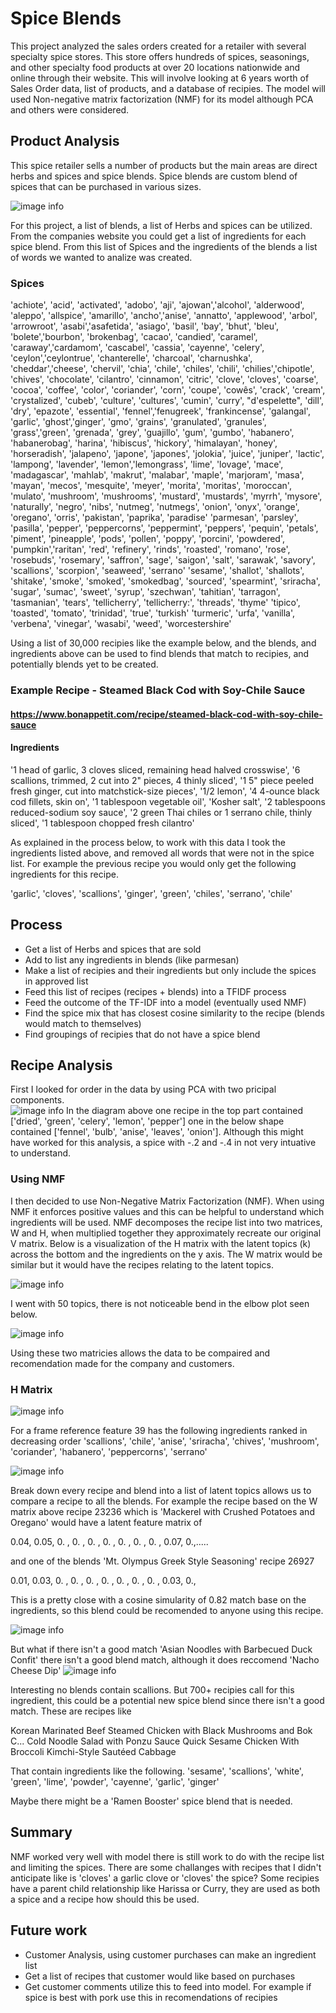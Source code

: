 # Spice Blends
This project  analyzed the sales orders created for a retailer with several specialty spice stores. This store offers hundreds of spices, seasonings, and other specialty food products at over 20 locations nationwide and online through their website. This will involve looking at 6 years worth of Sales Order data, list of products, and a database of recipies.   The model will used Non-negative matrix factorization (NMF) for its model although PCA and others were considered.   

## Product Analysis

This spice retailer sells a number of products but the main areas are direct herbs and spices and spice blends.  Spice blends are custom blend of spices that can be purchased in various sizes.  

![image info](images/Products.png)

For this project, a list of blends, a list of Herbs and spices can be utilized.  From the companies website you could get a list of ingredients for each spice blend.   From this list of Spices and the ingredients of the blends a list of words we wanted to analize was created.   

### Spices

'achiote', 'acid', 'activated', 'adobo', 'aji', 'ajowan','alcohol', 'alderwood', 'aleppo', 'allspice', 'amarillo', 'ancho','anise', 'annatto', 'applewood', 'arbol', 'arrowroot', 'asabi','asafetida', 'asiago', 'basil', 'bay', 'bhut', 'bleu', 'bolete','bourbon', 'brokenbag', 'cacao', 'candied', 'caramel', 'caraway','cardamom', 'cascabel', 'cassia', 'cayenne', 'celery', 'ceylon','ceylontrue', 'chanterelle', 'charcoal', 'charnushka', 'cheddar','cheese', 'chervil', 'chia', 'chile', 'chiles', 'chili', 'chilies','chipotle', 'chives', 'chocolate', 'cilantro', 'cinnamon', 'citric', 'clove', 'cloves', 'coarse', 'cocoa', 'coffee', 'color', 'coriander', 'corn', 'coupe', 'cowês', 'crack', 'cream', 'crystalized', 'cubeb', 'culture', 'cultures', 'cumin', 'curry', "d'espelette", 'dill', 'dry', 'epazote', 'essential', 'fennel','fenugreek', 'frankincense', 'galangal', 'garlic', 'ghost','ginger', 'gmo', 'grains', 'granulated', 'granules', 'grass','green', 'grenada', 'grey', 'guajillo', 'gum', 'gumbo', 'habanero', 'habanerobag', 'harina', 'hibiscus', 'hickory', 'himalayan', 'honey', 'horseradish', 'jalapeno', 'japone', 'japones', 'jolokia', 'juice', 'juniper', 'lactic', 'lampong', 'lavender', 'lemon','lemongrass', 'lime', 'lovage', 'mace', 'madagascar', 'mahlab', 'makrut', 'malabar', 'maple', 'marjoram', 'masa', 'mayan', 'mecos', 'mesquite', 'meyer', 'morita', 'moritas', 'moroccan', 'mulato',  'mushroom', 'mushrooms', 'mustard', 'mustards', 'myrrh', 'mysore',  'naturally', 'negro', 'nibs', 'nutmeg', 'nutmegs', 'onion', 'onyx',  'orange', 'oregano', 'orris', 'pakistan', 'paprika', 'paradise'  'parmesan', 'parsley', 'pasilla', 'pepper', 'peppercorns', 'peppermint', 'peppers', 'pequin', 'petals', 'piment', 'pineapple',  'pods', 'pollen', 'poppy', 'porcini', 'powdered', 'pumpkin','raritan', 'red', 'refinery', 'rinds', 'roasted', 'romano', 'rose',  'rosebuds', 'rosemary', 'saffron', 'sage', 'saigon', 'salt',    'sarawak', 'savory', 'scallions', 'scorpion', 'seaweed', 'serrano'   'sesame', 'shallot', 'shallots', 'shitake', 'smoke', 'smoked',  'smokedbag', 'sourced', 'spearmint', 'sriracha', 'sugar', 'sumac',   'sweet', 'syrup', 'szechwan', 'tahitian', 'tarragon', 'tasmanian',    'tears', 'tellicherry', 'tellicherry:', 'threads', 'thyme' 'tipico', 'toasted', 'tomato', 'trinidad', 'true', 'turkish'     'turmeric', 'urfa', 'vanilla', 'verbena', 'vinegar', 'wasabi',  'weed', 'worcestershire'

Using a list of 30,000 recipies like the example below, and the blends, and ingredients above can be used to find blends that match to recipies, and potentially blends yet to be created.  

### Example Recipe - Steamed Black Cod with Soy-Chile Sauce

#### https://www.bonappetit.com/recipe/steamed-black-cod-with-soy-chile-sauce
#### Ingredients
\'1 head of garlic, 3 cloves sliced, remaining head halved crosswise\', \'6 scallions, trimmed, 2 cut into 2" pieces, 4 thinly sliced\', \'1 5" piece peeled fresh ginger, cut into matchstick-size pieces\', \'1/2 lemon\', \'4 4-ounce black cod fillets, skin on\', \'1 tablespoon vegetable oil\', \'Kosher salt\', \'2 tablespoons reduced-sodium soy sauce\', \'2 green Thai chiles or 1 serrano chile, thinly sliced\', \'1 tablespoon chopped fresh cilantro\'

As explained in the process below, to work with this data I took the ingredients listed above, and removed all words that were not in the spice list.  For example the previous recipe you would only get the following ingredients for this recipe.

'garlic', 'cloves', 'scallions', 'ginger', 'green', 'chiles', 'serrano', 'chile'

## Process
- Get a list of Herbs and spices that are sold
- Add to list any ingredients in blends (like parmesan)
- Make a list of recipies and their ingredients but only include the spices in approved list
- Feed this list of recipes (recipes + blends) into a TFIDF process
- Feed the outcome of the TF-IDF into a model (eventually used NMF)
- Find the spice mix that has closest cosine similarity to the recipe (blends would match to themselves) 
- Find groupings of recipies that do not have a spice blend

## Recipe Analysis
First I looked for order in the data by using PCA with two pricipal components.  
![image info](images/PCA.png)
In the diagram above one recipe in the top part contained ['dried', 'green', 'celery', 'lemon', 'pepper'] one in the below shape contained ['fennel', 'bulb', 'anise', 'leaves', 'onion'].  Although this might have worked for this analysis, a spice with -.2 and -.4 in not very intuative to understand.   

### Using NMF
I then decided to use Non-Negative Matrix Factorization (NMF).   When using NMF it enforces positive values and this can be helpful to understand which ingredients will be used.  NMF decomposes the recipe list into two matrices, W and H, when multiplied together they approximately recreate our original V matrix. Below is a visualization of the H matrix with the latent topics (k) across the bottom and the ingredients on the y axis.  The W matrix would be similar but it would have the recipes relating to the latent topics.   

![image info](images/WH.png)

I went with 50 topics, there is not noticeable bend in the elbow plot seen below.    

![image info](images/Reconstruction60.png)

Using these two matricies allows the data to be compaired and recomendation made for the company and customers.   

### H Matrix
![image info](images/FeaturestoSpices.png)

For a frame reference feature 39 has the following ingredients ranked in decreasing order
'scallions', 'chile', 'anise', 'sriracha', 'chives', 'mushroom',
       'coriander', 'habanero', 'peppercorns', 'serrano'
       
![image info](images/Features.png)

Break down every recipe and blend into a list of latent topics allows us to compare a recipe to all the blends.  For example the recipe based on the W matrix above recipe 23236 which is 'Mackerel with Crushed Potatoes and Oregano' would have a latent feature matrix of 

0.04, 0.05, 0.  , 0.  , 0.  , 0.  , 0.  , 0.  , 0.  , 0.07, 0.,.....

and one of the blends 'Mt. Olympus Greek Style Seasoning' recipe 26927

0.01, 0.03, 0.  , 0.  , 0.  , 0.  , 0.  , 0.  , 0.  , 0.03, 0.,  

This is a pretty close with a cosine simularity of 0.82 match base on the ingredients, so this blend could be recomended to anyone using this recipe.

![image info](images/Mackerel.png)

But what if there isn't a good match 'Asian Noodles with Barbecued Duck Confit' there isn't a good blend match, although it does reccomend 'Nacho Cheese Dip' 
![image info](images/EpicuriousDuck.png)

Interesting no blends contain scallions.  But 700+ recipies call for this ingredient, this could be a potential new spice blend since there isn't a good match.  These are recipes like

Korean Marinated Beef 
Steamed Chicken with Black Mushrooms and Bok C...
Cold Noodle Salad with Ponzu Sauce 
Quick Sesame Chicken With Broccoli 
Kimchi-Style Sautéed Cabbage 

That contain ingredients like the following.
'sesame', 'scallions', 'white', 'green', 'lime', 'powder', 'cayenne', 'garlic', 'ginger'

Maybe there might be a 'Ramen Booster' spice blend that is needed.  
## Summary
  NMF worked very well with model there is still work to do with the recipe list and limiting the spices.
  There are some challanges with recipes that I didn't anticipate like is 'cloves' a garlic clove or 'cloves' the spice?
  Some recipies have a parent child relationship like Harissa or Curry, they are used as both a spice and a recipe how should this be 
  used.  
## Future work
- Customer Analysis, using customer purchases can make an ingredient list
- Get a list of recipes that customer would like based on purchases
- Get customer comments utilize this to feed into model.  For example if spice is best with pork use this in recomendations of recipies



